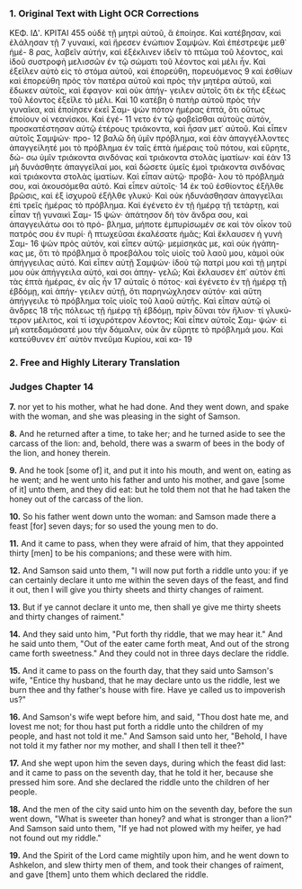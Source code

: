 ### 1. Original Text with Light OCR Corrections

ΚΕΦ. ΙΔʹ. ΚΡΙΤΑΙ 455
οὐδὲ τῇ μητρὶ αὐτοῦ, ἃ ἐποίησε. Καὶ κατέβησαν, καὶ ἐλάλησαν τῇ 7
γυναικί, καὶ ἤρεσεν ἐνώπιον Σαμψών. Καὶ ἐπέστρεψε μεθ᾿ ἡμέ- 8
ρας, λαβεῖν αὐτήν, καὶ ἐξέκλινεν ἰδεῖν τὸ πτῶμα τοῦ λέοντος, καὶ
ἰδοῦ συστροφὴ μελισσῶν ἐν τῷ σώματι τοῦ λέοντος καὶ μέλι ἦν.
Καὶ ἐξεῖλεν αὐτὸ εἰς τὸ στόμα αὐτοῦ, καὶ ἐπορεύθη, πορευόμενος 9
καὶ ἐσθίων καὶ ἐπορεύθη πρὸς τὸν πατέρα αὐτοῦ καὶ πρὸς τὴν
μητέρα αὐτοῦ, καὶ ἔδωκεν αὐτοῖς, καὶ ἔφαγον· καὶ οὐκ ἀπήγ-
γειλεν αὐτοῖς ὅτι ἐκ τῆς ἐξέως τοῦ λέοντος ἐξεῖλε τὸ μέλι. Καὶ 10
κατέβη ὁ πατὴρ αὐτοῦ πρὸς τὴν γυναῖκα, καὶ ἐποίησεν ἐκεῖ Σαμ-
ψὼν πότον ἡμέρας ἑπτά, ὅτι οὕτως ἐποίουν οἱ νεανίσκοι. Καὶ ἐγέ- 11
νετο ἐν τῷ φοβεῖσθαι αὐτοὺς αὐτόν, προσκατέστησαν αὐτῷ ἑτέρους
τριάκοντα, καὶ ἦσαν μετ᾿ αὐτοῦ. Καὶ εἶπεν αὐτοῖς Σαμψών· προ- 12
βαλῶ δὴ ὑμῖν πρόβλημα, καὶ ἐὰν ἀπαγγέλλοντες ἀπαγγείλητέ μοι
τὸ πρόβλημα ἐν ταῖς ἑπτὰ ἡμέραις τοῦ πότου, καὶ εὕρητε, δώ-
σω ὑμῖν τριάκοντα σινδόνας καὶ τριάκοντα στολὰς ἱματίων· καὶ ἐὰν 13
μὴ δυνάσθητε ἀπαγγεῖλαί μοι, καὶ δώσετε ὑμεῖς ἐμοὶ τριάκοντα
σινδόνας καὶ τριάκοντα στολὰς ἱματίων. Καὶ εἶπαν αὐτῷ· προβά-
λου τὸ πρόβλημά σου, καὶ ἀκουσόμεθα αὐτό. Καὶ εἶπεν αὐτοῖς· 14
ἐκ τοῦ ἐσθίοντος ἐξῆλθε βρῶσις, καὶ ἐξ ἰσχυροῦ ἐξῆλθε γλυκύ·
Καὶ οὐκ ἠδυνάσθησαν ἀπαγγεῖλαι ἐπὶ τρεῖς ἡμέρας τὸ πρόβλημα.
Καὶ ἐγένετο ἐν τῇ ἡμέρᾳ τῇ τετάρτῃ, καὶ εἶπαν τῇ γυναικὶ Σαμ- 15
ψών· ἀπάτησον δὴ τὸν ἄνδρα σου, καὶ ἀπαγγειλάτω σοι τὸ πρό-
βλημα, μήποτε ἐμπυρίσωμέν σε καὶ τὸν οἶκον τοῦ πατρός σου ἐν
πυρί· ἢ πτωχεῦσαι ἐκαλέσατε ἡμᾶς; Καὶ ἔκλαυσεν ἡ γυνὴ Σαμ- 16
ψών πρὸς αὐτόν, καὶ εἶπεν αὐτῷ· μεμίσηκάς με, καὶ οὐκ ἠγάπη-
κας με, ὅτι τὸ πρόβλημα ὃ προεβάλου τοῖς υἱοῖς τοῦ λαοῦ μου,
κἀμοὶ οὐκ ἀπήγγειλας αὐτό. Καὶ εἶπεν αὐτῇ Σαμψών· ἰδοὺ τῷ
πατρί μου καὶ τῇ μητρί μου οὐκ ἀπήγγειλα αὐτό, καὶ σοι ἀπηγ-
γελῶ; Καὶ ἔκλαυσεν ἐπ᾿ αὐτὸν ἐπὶ τὰς ἑπτὰ ἡμέρας, ἐν αἷς ἦν 17
αὐταῖς ὁ πότος· καὶ ἐγένετο ἐν τῇ ἡμέρᾳ τῇ ἑβδόμῃ, καὶ ἀπήγ-
γειλεν αὐτῇ, ὅτι παρηνώχλησεν αὐτόν· καὶ αὕτη ἀπήγγειλε τὸ
πρόβλημα τοῖς υἱοῖς τοῦ λαοῦ αὐτῆς. Καὶ εἶπαν αὐτῷ οἱ ἄνδρες 18
τῆς πόλεως τῇ ἡμέρᾳ τῇ ἑβδόμῃ, πρὶν δῦναι τὸν ἥλιον· τί γλυκύ-
τερον μέλιτος, καὶ τί ἰσχυρότερον λέοντος; Καὶ εἶπεν αὐτοῖς Σαμ-
ψών· εἰ μὴ κατεδαμάσατέ μου τὴν δάμαλιν, οὐκ ἂν εὕρητε τὸ
πρόβλημά μου. Καὶ κατεύθυνεν ἐπ᾿ αὐτὸν πνεῦμα Κυρίου, καὶ κα- 19

### 2. Free and Highly Literary Translation

### Judges Chapter 14

**7.** nor yet to his mother, what he had done. And they went down, and spake with the woman, and she was pleasing in the sight of Samson.

**8.** And he returned after a time, to take her; and he turned aside to see the carcass of the lion: and, behold, there was a swarm of bees in the body of the lion, and honey therein.

**9.** And he took [some of] it, and put it into his mouth, and went on, eating as he went; and he went unto his father and unto his mother, and gave [some of it] unto them, and they did eat: but he told them not that he had taken the honey out of the carcass of the lion.

**10.** So his father went down unto the woman: and Samson made there a feast [for] seven days; for so used the young men to do.

**11.** And it came to pass, when they were afraid of him, that they appointed thirty [men] to be his companions; and these were with him.

**12.** And Samson said unto them, "I will now put forth a riddle unto you: if ye can certainly declare it unto me within the seven days of the feast, and find it out, then I will give you thirty sheets and thirty changes of raiment.

**13.** But if ye cannot declare it unto me, then shall ye give me thirty sheets and thirty changes of raiment."

**14.** And they said unto him, "Put forth thy riddle, that we may hear it." And he said unto them,
"Out of the eater came forth meat,
And out of the strong came forth sweetness."
And they could not in three days declare the riddle.

**15.** And it came to pass on the fourth day, that they said unto Samson's wife, "Entice thy husband, that he may declare unto us the riddle, lest we burn thee and thy father's house with fire. Have ye called us to impoverish us?"

**16.** And Samson's wife wept before him, and said, "Thou dost hate me, and lovest me not; for thou hast put forth a riddle unto the children of my people, and hast not told it me." And Samson said unto her, "Behold, I have not told it my father nor my mother, and shall I then tell it thee?"

**17.** And she wept upon him the seven days, during which the feast did last: and it came to pass on the seventh day, that he told it her, because she pressed him sore. And she declared the riddle unto the children of her people.

**18.** And the men of the city said unto him on the seventh day, before the sun went down, "What is sweeter than honey? and what is stronger than a lion?" And Samson said unto them, "If ye had not plowed with my heifer, ye had not found out my riddle."

**19.** And the Spirit of the Lord came mightily upon him, and he went down to Ashkelon, and slew thirty men of them, and took their changes of raiment, and gave [them] unto them which declared the riddle.